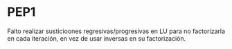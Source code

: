 
# PEP1

Falto realizar susticioones regresivas/progresivas en LU para no factorizarla en cada iteración,
en vez de usar inversas en su factorización.